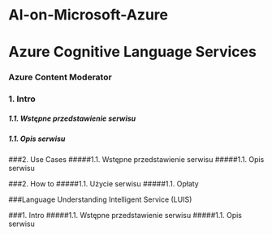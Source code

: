 # AI-on-Microsoft-Azure


# Azure Cognitive Language Services

### Azure Content Moderator
### 1. Intro
##### 1.1. Wstępne przedstawienie serwisu
##### 1.1. Opis serwisu

###2. Use Cases
#####1.1. Wstępne przedstawienie serwisu
#####1.1. Opis serwisu

###2. How to
#####1.1. Użycie serwisu
#####1.1. Opłaty

###Language Understanding Intelligent Service (LUIS)

###1. Intro
#####1.1. Wstępne przedstawienie serwisu
#####1.1. Opis serwisu
